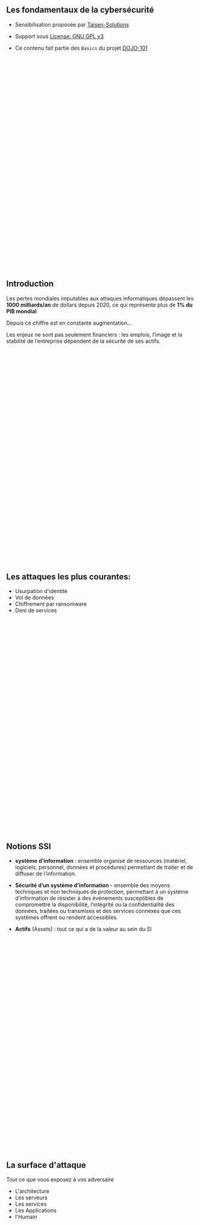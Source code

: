 <br><br><br><br><br><br><br><br><br><br><br><br><br><br><br>

## Les fondamentaux de la cybersécurité

* Sensibilisation proposée par [Taisen-Solutions](https://taisen.fr)

* Support sous [License: GNU GPL v3](https://www.gnu.org/licenses/gpl-3.0)

* Ce contenu fait partie des `Basics` du projet [DOJO-101](https://github.com/Aif4thah/Dojo-101/)


<br><br><br><br><br><br><br><br><br><br><br><br><br><br><br><br><br><br><br><br><br><br><br><br><br><br><br><br><br><br><br><br><br>

## Introduction

Les pertes mondiales imputables aux attaques informatiques dépassent les **1000 milliards/an** de dollars depuis 2020, ce qui représente plus de **1% du PIB mondial**

Depuis ce chiffre est en constante augmentation...

Les enjeux ne sont pas seulement financiers : les emplois, l’image et la stabilité de l’entreprise dépendent de la sécurité de ses actifs.

<br><br><br><br><br><br><br><br><br><br><br><br><br><br><br><br><br><br><br><br><br><br><br><br><br><br><br><br><br><br><br><br><br>

## Les attaques les plus courantes:

* Usurpation d'identité
* Vol de données
* Chiffrement par ransomware
* Deni de services


<br><br><br><br><br><br><br><br><br><br><br><br><br><br><br><br><br><br><br><br><br><br><br><br><br><br><br><br><br><br><br><br><br>



## Notions SSI

* **système d’information** :  ensemble organisé de ressources (matériel, logiciels, personnel, données et procédures) permettant de traiter et de diffuser de l’information.

* **Sécurité d’un système d’information** - ensemble des moyens techniques et non techniques de protection, permettant à un système d’information de résister à des événements susceptibles de compromettre la disponibilité, l’intégrité ou la confidentialité des données, traitées ou transmises et des services connexes que ces systèmes offrent ou rendent accessibles.

* **Actifs** (Assets) : tout ce qui a de la valeur au sein du SI


<br><br><br><br><br><br><br><br><br><br><br><br><br><br><br><br><br><br><br><br><br><br><br><br><br><br><br><br><br><br><br><br><br>


## La surface d'attaque

Tout ce que vous exposez à vos adversaire

* L'architecture
* Les serveurs
* Les services
* Les Applications
* l'Humain


<br><br><br><br><br><br><br><br><br><br><br><br><br><br><br><br><br><br><br><br><br><br><br><br><br><br><br><br><br><br><br><br><br>


## Les attaquants

### Les profils

* White Hat / Ethical Hacker : respecte le cadre légal (Pentest, Red Team, Bug Bounty, Divulgation responsable)
* Black Hat : intention de nuire ou de gagner de l'argent
* Grey Hat : Parfois éthique, parfois non...
* Script Kiddies : Peu de connaissance, mais utilisation d'outils "clé en main"

### Moyens x Ciblage

 | Compétences | ciblage | type d'attaque |
 |-------------|---------|----------------|
 | 0 | 0 | Spam |
 | 1 | 0 | attaques opportunistes |
 | 1 | 1 | attaques étatiques ou state sponsored |

### Motivation

* **Gain** : monétisation des informations et/ou déni de service
* **Hacktivisme** : communication, idéologie
* **Concurrence** : nuire à ses adversaires
* **Intérêts étatiques et mercenariat** : espionnage et enjeux régaliens


<br><br><br><br><br><br><br><br><br><br><br><br><br><br><br><br><br><br><br><br><br><br><br><br><br><br><br><br><br><br><br><br><br>


## Les vulnérabilités

Faiblesses au sein du système d'information

[CERT-FR](https://www.cert.ssi.gouv.fr/)

* N° CVE : identifiant unique pour une vuln. base [Nist NVD](https://www.cve.org/)
* Score CVSS : évaluation d'une vulnérabilité [First Calculator](https://www.first.org/cvss/)
* Reference CWE : mauvaise pratique [MITRE CWE](https://cwe.mitre.org/)
* Score EPSS : Exploit Prediction Scoring System [First EPSS](https://www.first.org/epss/user-guide)



<br><br><br><br><br><br><br><br><br><br><br><br><br><br><br><br><br><br><br><br><br><br><br><br><br><br><br><br><br><br><br><br><br>

### Pourquoi y a t-il autant de vulns ?

Ce qu’on veut faire faire :

```txt
«  Pour aller à la gare : aller toujours tout droit, dès que vous voyez un panneau vert : tourner à droite et vous êtes arrivé »
```

Ce qu'on code : 

```python
def AllerGare():
    Arrivé = False
    while not Arrivé:
        ToutDroit()
        if Regarder() == 'vert':
            TournerDroite()
            Arrivé = True
    return 0
```

Ce que la machine execute :

```Assembly
ection .text
global _start
_start:
    ; while not Arrivé:
    jmp check

loop:
    ; ToutDroit()
    ; if Regarder() == 'vert':
    ; TournerDroite()
    ; Arrivé = True
    mov byte [Arrivé], 1

check:
    cmp byte [Arrivé], 0
    je loop

    ; return 0
    mov eax, 0x60
    xor edi, edi
    syscall
```

<br><br><br><br><br><br><br><br><br><br><br><br><br><br><br><br><br><br><br><br><br><br><br><br><br><br><br><br><br><br><br><br><br>



## Les Risques

* **Vulnérabilité** : Faute, par malveillance ou maladresse, dans les spécifications, la conception, la réalisation, l’installation ou la configuration d’un système, ou dans la façon de l’utiliser. 
* **Remarques** : Une vulnérabilité peut être utilisée par un code d’exploitation et conduire à une intrusion dans le système. (faiblesse sur le SI)
* **Risque** = `Menace * Vulnérabilité * Impact` = `Impact * Vraissemblance` = `Gravité * Facilité d'exploitation`

Niveau de risque en fonction de la gravité (ordonnée ) et de la vraissemblance (abscisse):

|  | Faible | Moyenne | Élevée | Critique |
| --- | --- | --- | --- | --- |
| **Très improbable** | Faible | Faible | Moyen | Élevé |
| **Improbable** | Faible | Moyen | Élevé | Très élevé |
| **Probable** | Moyen | Élevé | Très élevé | Critique |
| **Très probable** | Élevé | Très élevé | Critique | Critique |




<br><br><br><br><br><br><br><br><br><br><br><br><br><br><br><br><br><br><br><br><br><br><br><br><br><br><br><br><br><br><br><br><br>




## Le traitement du risque

* écarter : par exemple, l'arrêt d'un service obsolète
* atténuer (mitigate) : par exemple, la mise en place d'un Firewall applicatif (WAF)
* transférer : par exemple, la migration vers un service cloud qui s'engage contractuellement à couvrir ce risque
* accepter : laisser le risque tel quel est assumer l'impact d'une exploitation par un attaquant


<br><br><br><br><br><br><br><br><br><br><br><br><br><br><br><br><br><br><br><br><br><br><br><br><br><br><br><br><br><br><br><br><br>



## Critères de sécurité (DICP)

* **Disponibilité** : ***que les données soient bien accessibles***

* **Intégrité** : Garantie que le système et l’information traitée ne sont modifiés que par une action volontaire et légitime. ***que les données n'ont pas été altérées ou modifiées***

* **Confidentialité** : Propriété d’une information qui n’est ni disponible, ni divulguée aux personnes, entités ou processus non autorisés. ***accessibles aux seules personnes autorisées***

* **Preuve**, Tracabililité, Non-répudiation

* **Authentitication** : L’authentification a pour but de vérifier l’identité dont une entité se réclame. ***La personne est bien celle qu'elle prétend être.***


<br><br><br><br><br><br><br><br><br><br><br><br><br><br><br><br><br><br><br><br><br><br><br><br><br><br><br><br><br><br><br><br><br>

## Le STRIDE (les menaces plutôt que les DICP)

* Spoofing (usurpation)
* Tampering (falsification)
* Répudiation (répudiation)
* Information Disclosure (fuite de données)
* Déni de service
* Élévation de privilège

[source Microsoft](https://docs.microsoft.com/fr-fr/azure/security/develop/threat-modeling-tool-threats)

<br><br><br><br><br><br><br><br><br><br><br><br><br><br><br><br><br><br><br><br><br><br><br><br><br><br><br><br><br><br><br><br><br>

## Cadre juridique

### articles 323-1 et suivants du Code pénal – version du 26/01/2023

* Le fait d'accéder ou de se maintenir, frauduleusement, dans tout ou partie d'un système de traitement automatisé de données est puni de 3 ans d'emprisonnement et de 100 000 € d'amende.
* Lorsqu'il en est résulté soit la suppression ou la modification de données contenues dans le système, soit une altération du fonctionnement de ce système, la peine est de 5 ans d'emprisonnement et de 150 000 € d'amende.
* Lorsque les infractions prévues aux deux premiers alinéas ont été commises à l'encontre d'un système de traitement automatisé de données à caractère personnel mis en œuvre par l'Etat, la peine est portée à **7 ans d'emprisonnement et à 300 000 € d'amende**.


<br><br><br><br><br><br><br><br><br><br><br><br><br><br><br><br><br><br><br><br><br><br><br><br><br><br><br><br><br><br><br><br><br>

### Les émissions radio

* L’ ANFR en application de l’article L.43 du Code des postes et communications électroniques (CPCE), veille à ce que les sites et les réseaux radioélectriques soient conformes à la réglementation et instruit les cas de brouillage qui lui sont signalés.

* Les utilisations de fréquences ou d’équipements radioélectriques en dehors des conditions réglementaires sont des délits soumis à une sanction pénale pouvant aller jusqu’à 6 mois de prison et 30 000 euros d’amende (L. 39-1 du CPCE).

* Les brouillages de fréquences autorisées causés par l’utilisation non conforme d’équipements radioélectriques, électriques ou électroniques sont des délits soumis à une sanction pénale pouvant aller jusqu’à 6 mois de prison et 30 000 euros d’amende (L. 39-1 du CPCE).

* En dehors de dérogations encadrées pour des services de l’État, la possession, l’utilisation, la cession à titre commercial ou gratuit, la publicité illicites de brouilleurs sont strictement interdites (article L. 33-3-1 du CPCE). Ce sont des délits soumis à une sanction pénale pouvant aller jusqu’à **6 mois de prison et 30 000 euros d’amende** (L. 39-1 du CPCE).


<br><br><br><br><br><br><br><br><br><br><br><br><br><br><br><br><br><br><br><br><br><br><br><br><br><br><br><br><br><br><br><br><br>

### Le RGPD

**données personnelles** : Une donnée personnelle est toute information se rapportant à une personne physique identifiée ou identifiable. ex:  Nom, numéro de téléphone ou de plaque d’immatriculation, un identifiant tel que le numéro de sécurité sociale, une adresse postale ou courriel, mais aussi la voix ou l’image. ou croisement de données: une femme vivant à telle adresse, née tel jour et membre dans telle association

Il est obligatoire de : 

    * Recueillir l'accord préalable des clients.
    * Informer les clients de leurs droits d'accès, de rectification, d'opposition et de suppression des informations collectées.
    * Veiller à la sécurité des systèmes d'information.
    * Assurer la confidentialité des données.
    * Indiquer une durée de conservation des données.


* le montant des sanctions pécuniaires peut s'élever jusqu'à **20 millions d'euros ou dans le cas d'une entreprise jusqu'à 4 % du chiffre d'affaires annuel mondial**


<br><br><br><br><br><br><br><br><br><br><br><br><br><br><br><br><br><br><br><br><br><br><br><br><br><br><br><br><br><br><br><br><br>


## Gouvernance

* PSSI : Politique SSI
* SMSI : Système de management de la Sécurité de l'information (ISO27001)
* SOC : Security operation center, utilise un SIEM pour la supervision de la sécurité.
* AdR : Analyse de risque

<br><br><br><br><br><br><br><br><br><br><br><br><br><br><br><br><br><br><br><br><br><br><br><br><br><br><br><br><br><br><br><br><br>

## Normes et cadre réglementaire

* LPM : Loi de programmation militaire (OIV)
* NIS : Network Information Security (OSE)
* RGPD : Données personnelles
* PCI : bancaire (payement)
* HDS : Données de Santé
* ISO2700X : normes SMSI
* RGS : Administration
* DORA : entités financières

<br><br><br><br><br><br><br><br><br><br><br><br><br><br><br><br><br><br><br><br><br><br><br><br><br><br><br><br><br><br><br><br><br>



## La documentation en entreprise (concept anglo-saxon)

### Mandatory 

* Policies : General Management statement
* Standards : Specific Mandatory Controls
* Procedures : Step By Step Instructions

### Discretionary

* Guidelines : Best Practices / Recommendations
* Baselines : Minimal implementation

<br><br><br><br><br><br><br><br><br><br><br><br><br><br><br><br><br><br><br><br><br><br><br><br><br><br><br><br><br><br><br><br><br>


## La sécurité physique

La sécurité physique est la première couche de sécurité d’une entreprise, son but est de:

* Prévenir les accès non autorisés aux ressources et aux systèmes

* Empêcher l’altération et le vol des données sensibles

* Protéger de l’espionnage et du sabotage

* Limiter les attaques par ingénierie sociale


<br><br><br><br><br><br><br><br><br><br><br><br><br><br><br><br><br><br><br><br><br><br><br><br><br><br><br><br><br><br><br><br><br>

### Les risques liés à la sécurité phyisque

* Tailgating : suivre quelqu'un pour passer une porte
* PiggyBacking : demander l'ouverture d'une porte
* Shoulder Surfing : regarder le mot de passe d'un autre (par dessus son épaule)
* Wiretapping : écoute via le réseau (logiciel ou materiel)
* Keylogger : enregistrement des frappes au clavier (logiciel ou materiel)
* Tempest : Compromissions par rayonnement éléctro magnetique

<br><br><br><br><br><br><br><br><br><br><br><br><br><br><br><br><br><br><br><br><br><br><br><br><br><br><br><br><br><br><br><br><br>

### Exemple de materiels

* [Great Scott Gadgets Throwing Star LAN Tap Kit ](https://www.amazon.fr/Great-Scott-Gadgets-Throwing-Star/dp/B07GYWZPXG)
* [Rubber Ducky](https://shop.hak5.org/products/usb-rubber-ducky)
* [HackRF](https://www.passion-radio.fr/emetteur-sdr/hackrf-sdr-75.html)
* [Flipper zero](https://flipperzero.one/)
* [Wfi PineApple](https://shop.hak5.org/products/wifi-pineapple)

<br><br><br><br><br><br><br><br><br><br><br><br><br><br><br><br><br><br><br><br><br><br><br><br><br><br><br><br><br><br><br><br><br>

## Les mots de passe

Toujours le principal point d'entrée pour l'attaquant

* Gestionnaire de mots de passe individuel pour les comptes personnels (ex: Keepass)
* Gestionnaire de mots de passe partagée pour les comptes de service
* Autant que possible on complète par du MFA

* Le minimum syndical : 12 chars avec maj, min, digit, spéciaux
* Avec les gerstionnaire de mots de passe: 20 chars
* Comptes de services : +30 chars


<br><br><br><br><br><br><br><br><br><br><br><br><br><br><br><br><br><br><br><br><br><br><br><br><br><br><br><br><br><br><br><br><br>


## Les smartphones

Les problématiques spécifiques aux Smartphones

* Connecté simultanément à de multiples réseaux : 5G, Wifi, Bluetouth 
* Droits donnés aux applications : l’appli lampe torche lit les messages...
* Toujours sur soi : pro et perso
* Backdoor Fabricant : micro activable légalement
* Pas toujours à jour: Krack, 5Ghoul

<br><br><br><br><br><br><br><br><br><br><br><br><br><br><br><br><br><br><br><br><br><br><br><br><br><br><br><br><br><br><br><br><br>


## L'ingénierie sociale

### MICE

* Monnaie (Money)
* Idéologie
* Contrainte
* Ego (flatterie)

### autres leviers

* Urgence
* Sabotage

<br><br><br><br><br><br><br><br><br><br><br><br><br><br><br><br><br><br><br><br><br><br><br><br><br><br><br><br><br><br><br><br><br>


### Phishing

Phishing à partir de `https://www.securite-solutions.fr/login`, où est le piège ? 

```txt
* https://www.securite-solutions.fr.it/login

* https://www.securite-solutions.fr?p=<script>https://bidule.io?login</script>

* https://www.securite-solutions/fr/login (plus de TLD, la machine utilisera les suffixes par défaut du bail DHCP)

* https://www.securite-solution.fr/login (solution au singulier)

* https://www.securite-solµtions.fr/login (« u » cyrillique)

* https://www.securite-sоlution.fr/login (« o » cyrillique)
```

<br><br><br><br><br><br><br><br><br><br><br><br><br><br><br><br><br><br><br><br><br><br><br><br><br><br><br><br><br><br><br><br><br>

## Isolation et Virtualisation

| Principe | Description | Exemple |
|----|----|---|
| Isolation de contexte | séparer les environnements d’exécution, assurant que les ressources (mémoire, CPU, etc.) entre les applications | Sandbox, sécurité basée sur la virtualisation (VBS) |
| Para-Virtualisation | Les OS sons conscient de la virtualisation et communique avec l'hyperviseur via une couche d'abstraction | Hyper-V, VMWare Vsphere / ESXi |
| Hyper-Virtualisation | Isolation entre les Machines virtuelles (VM) / OS virtualisé, aucune modification des VM pour gagner en performance | QEMU sans module Kqemu |
| Virtualisation d’entrées/sorties (I/O) | répartition des ressources entre les VM | MS Storage Spaces Direct : Agrège les disques durs locaux pour créer un stockage partagé haute performance | 
| Systemes Unikernel et micro serveur | Serveur Headless, Microsoft | Nano Server |
| Containeur | Les applicaitons et leurs dépendances disposent d'environements isolé via une virtualisation au niveau de l'OS | Docker |

[Source ANSSI](https://cyber.gouv.fr/publications/securite-des-systemes-de-virtualisation)

<br><br><br><br><br><br><br><br><br><br><br><br><br><br><br><br><br><br><br><br><br><br><br><br><br><br><br><br><br><br><br><br><br>

## Risques lié à la virtualisation

* Risque accru de compromission des systèmes

* Accroissement du risque d’indisponibilité

* Complexification de l’administration et de la mise en œuvre

* Complexification de la supervision

[Source ANSSI](https://cyber.gouv.fr/publications/securite-des-systemes-de-virtualisation)


<br><br><br><br><br><br><br><br><br><br><br><br><br><br><br><br><br><br><br><br><br><br><br><br><br><br><br><br><br><br><br><br><br>

## Le "Zero Trust"

Politique permettant de vérifier

* Les identités (utilisateurs)

* Les Devices (PC, Smartphone, IoT)

* Les Accès (IP sources)

* Les services (Conditions selon la requête utilisateur)

<br><br><br><br><br><br><br><br><br><br><br><br><br><br><br><br><br><br><br><br><br><br><br><br><br><br><br><br><br><br><br><br><br>


## Le Cloud

Consiste à utiliser des ressources distantes le plus souvent au travers d’internet

| Principe | Description |
|----|----|
| Public | ressources partagées et détenu par des tiers |
| Privé | systèmes réservés au client |
| Hybride | Public + Privé |


<br><br><br><br><br><br><br><br><br><br><br><br><br><br><br><br><br><br><br><br><br><br><br><br><br><br><br><br><br><br><br><br><br>

## Les responsabilités dans un contexte Cloud

Répartition des responsabilités entre le fournisseur de services cloud (CSP):

|  | **IaaS** | **PaaS** | **SaaS** |
|---|---|---|---|
| **Applications** | Client | Client | CSP |
| **Données** | Client | Client | CSP |
| **Runtime** | Client | CSP | CSP |
| **Middleware** | Client | CSP | CSP |
| **Système d'exploitation** | Client | CSP | CSP |
| **Virtualisation** | CSP | CSP | CSP |
| **Serveurs** | CSP | CSP | CSP |
| **Stockage** | CSP | CSP | CSP |
| **Réseau** | CSP | CSP | CSP |

<br><br><br><br><br><br><br><br><br><br><br><br><br><br><br><br><br><br><br><br><br><br><br><br><br><br><br><br><br><br><br><br><br>


## Les audits

Les activités couvertes par le référentiel PASSI :

- audit d’architecture (ARCHI);
- audit de configuration (CONF);
- audit de code source (CODE);
- test d’intrusion (PENTEST);
- audit organisationnel et physique (ORGAPHY)

[Source PASSI](https://cyber.gouv.fr/actualites/appel-public-commentaires-sur-la-mise-jour-du-referentiel-passi)

<br><br><br><br><br><br><br><br><br><br><br><br><br><br><br><br><br><br><br><br><br><br><br><br><br><br><br><br><br><br><br><br><br>


## Intégration des prestations dans le Software Development LifeCycle (SDLC)

| Exigences | Conception | Développement | Déploiement | Maintenance |
|---|---|---|---|---|
|Analyse de risques| Audit d'architecture | Audit de Code | Test d'intrusion | Contrôles de sécurité |
|Modélisation de menaces| Ateliers de sensibilisations sécurité | Audit de Configuration | | Audits périodiques |
|Expression de besoin sécurité | | | | |


<br><br><br><br><br><br><br><br><br><br><br><br><br><br><br><br><br><br><br><br><br><br><br><br><br><br><br><br><br><br><br><br><br>

## Référentiels et bonnes pratiques

* [ANSSI](https://cyber.gouv.fr/)
* [Guide d'hygiène](https://cyber.gouv.fr/publications/guide-dhygiene-informatique)

<br><br><br><br><br><br><br><br><br><br><br><br><br><br><br><br><br><br><br><br><br><br><br><br><br><br><br><br><br><br><br><br><br>

## Les réflexes en cas d'incidents

* Débrancher du réseau
* Ne pas éteindre
* Alerter le RSSI et N+1 par un autre canal
* [CERT-FR : les bons réflexes en cas d'incident](https://www.cert.ssi.gouv.fr/les-bons-reflexes-en-cas-dintrusion-sur-un-systeme-dinformation/)
* [ANSSI : Gestion de crise](https://cyber.gouv.fr/anticiper-et-gerer-une-crise-cyber)


<br><br><br><br><br><br><br><br><br><br><br><br><br><br><br><br><br><br><br><br><br><br><br><br><br><br><br><br><br><br><br><br><br>

## Pour aller plus loin 

* [Supports Dojo-101](https://github.com/Aif4thah/Dojo-101/)
* [Démonstation d'attaques](https://github.com/Aif4thah/VulnerableLightApp)

<br><br><br><br><br><br><br><br><br><br><br><br><br><br><br><br><br><br><br><br><br><br><br><br><br><br><br><br><br><br><br><br><br>